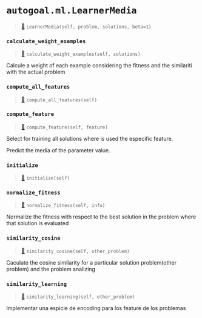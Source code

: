 # `autogoal.ml.LearnerMedia`

> [📝](/usr/lib/python3/dist-packages/autogoal/ml/_metalearning.py#L163)
> `LearnerMedia(self, problem, solutions, beta=1)`

### `calculate_weight_examples`

> [📝](/usr/lib/python3/dist-packages/autogoal/ml/_metalearning.py#L215)
> `calculate_weight_examples(self, solutions)`

Calcule a weight of each example considering the fitness and the similariti with the
actual problem 
### `compute_all_features`

> [📝](/usr/lib/python3/dist-packages/autogoal/ml/_metalearning.py#L184)
> `compute_all_features(self)`

### `compute_feature`

> [📝](/usr/lib/python3/dist-packages/autogoal/ml/_metalearning.py#L191)
> `compute_feature(self, feature)`

Select for training all solutions where is used the especific feature.

Predict the media of the parameter value.
### `initialize`

> [📝](/usr/lib/python3/dist-packages/autogoal/ml/_metalearning.py#L169)
> `initialize(self)`

### `normalize_fitness`

> [📝](/usr/lib/python3/dist-packages/autogoal/ml/_metalearning.py#L238)
> `normalize_fitness(self, info)`

Normalize the fitness with respect to the best solution in the problem where that solution is evaluated
        
### `similarity_cosine`

> [📝](/usr/lib/python3/dist-packages/autogoal/ml/_metalearning.py#L243)
> `similarity_cosine(self, other_problem)`

Caculate the cosine similarity for a particular solution problem(other problem) 
and the problem analizing
### `similarity_learning`

> [📝](/usr/lib/python3/dist-packages/autogoal/ml/_metalearning.py#L252)
> `similarity_learning(self, other_problem)`

Implementar una espicie de encoding para los feature de los problemas
        
